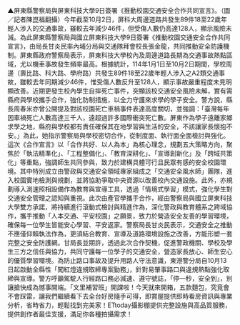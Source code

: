 ▲屏東縣警察局與屏東科技大學9日簽署《推動校園交通安全合作共同宣言》。（圖／記者陳崑福翻攝）今年截至10月2日，屏科大周邊道路共發生89件18至22歲年輕人涉入的交通事故，雖較去年減少46件，但受傷人數仍高達128人，顯示風險未減。為此屏東縣警察局與國立屏東科技大學9日簽署《推動校園交通安全合作共同宣言》，由局長甘炎民率內埔分局與交通隊拜會校長張金龍，共同推動安全防護機制。屏東縣政府警察局表示，屏東科技大學校內及周邊道路長期為交通事故熱點區域，尤以機車事故發生頻率最高。根據統計，114年1月1日至10月2日期間，學校周邊（壽比路、科大路、學府路）共發生89件18至22歲年輕人涉入之A2類交通事故，雖較去年同期減少46件，惟受傷人數反升至128人，顯示事故嚴重程度未見明顯改善。近期更發生校內學生自摔死亡事件，突顯該校交通安全風險未解，實有需縣府與學校攜手合作，強化防制措施，以全力守護來求學的學子安全。警方說，縣長周春米亦曾公開提及對該校園死亡車禍事件表達高度關切，並強調：「臺灣每年因車禍死亡人數高達三千人，遠超過許多國際衝突死亡數。屏東作為學子遠離家鄉求學之地，縣府與學校都有責任確保其在地學習與生活的安全，不該讓家長懷抱不安。」為此，她指示警察局與學校密切合作，從制度面、執行面全面檢討與強化。這次《合作宣言》以「合作共好、以人為本」為核心理念，規劃五大策略方向，聚焦於「執法精準化」、「工程整備化」、「教育深耕化」、「宣導創新化」及「跨域共策化」等重點，強調師生共同參與，致力於建構具體可行且民眾有感的安全校園環境。其中特別成立由警政與交通安全領域專家組成之「交通安全風水師」團隊，進入校園實地檢測與規劃，並將協助爭取中央資源以改善校內交通設施。此外，亦規劃導入測速照相設備作為教育與宣導工具，透過「情境式學習」模式，強化學生對交通安全管理之認知與重視。此次由產官學攜手合作，經由警察局與國立屏東科技大學雙方承諾，將持續進行滾動式檢討與精進作為，深化警政與教育體系之跨域協作，攜手推動「人本交通、平安校園」之願景，致力於營造安全友善的學習環境，確保每一位學生皆能安心學習、平安返家。警察局長甘炎民表示，交通安全之推動不應僅仰賴執法作為，更須結合教育、宣導及道路環境設施之改善，方能形塑一套完整之安全防護網。甘局長並期許，透過此次合作契機，促進警政機關、學校及學生三方之信任與協力，共同守護每一位學子的交通安全，營造家長放心、師生安心的優質學習環境。為防止路口事故及提升用路人守法意識，東港警分局自10月13日起啟動全縣性「闖紅燈違規取締專案勤務」，針對易肇事路口與違規熱點強化取締與宣導。警方呼籲駕駛人行經路口務必減速、遵守號誌，「停一秒，安全到」，別讓搶快成為憾事開端。「文里補習班」開課啦！今天就來開箱，五款麵包，究竟會不會踩雷，讓我們繼續看下去全台好房隨手可得，即賞屋提供即時看房資訊與專業分析，省時省力，輕鬆找到完美家！ETtoday攝影棚提供完整設施與高品質服務，提供創作者最佳支援，滿足你各種拍攝需求！